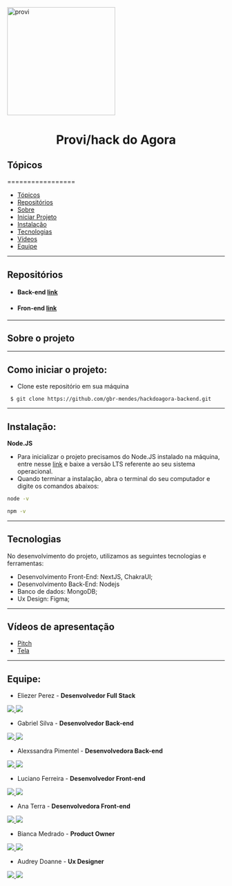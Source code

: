 ##

<img align="center" alt="provi" height="250" width="250" src="https://marketing.provi.com.br/hs-fs/hubfs/provihack%20do%20agora-85.jpg?width=630&upscale=true&name=provihack%20do%20agora-85.jpg">

##

<h1 align="center">Provi/hack do Agora</h1>

## Tópicos

=================

- [Tópicos](#tópicos)
- [Repositórios](#repositórios)
- [Sobre](#sobre-o-projeto)
- [Iniciar Projeto](#como-iniciar-o-projeto)
- [Instalação](#instalação)
- [Tecnologias](#tecnologias)
- [Vídeos](#vídeos-de-apresentação)
- [Equipe](#equipe)

---

## Repositórios

- #### Back-end [link](https://github.com/gbr-mendes/hackdoagora-backend)

- #### Fron-end [link](https://github.com/Ferreira94/troca_inteligente_frontend)

---

## Sobre o projeto

---

## Como iniciar o projeto:

- Clone este repositório em sua máquina

```
 $ git clone https://github.com/gbr-mendes/hackdoagora-backend.git
```

---

## Instalação:

**Node.JS**

- Para inicializar o projeto precisamos do Node.JS instalado na máquina, entre nesse [link](https://nodejs.org/en/) e baixe a versão LTS referente ao seu sistema operacional.
- Quando terminar a instalação, abra o terminal do seu computador e digite os comandos abaixos:

```bash
node -v
```

```bash
npm -v
```

---

## Tecnologias

No desenvolvimento do projeto, utilizamos as seguintes tecnologias e ferramentas:

- Desenvolvimento Front-End: NextJS, ChakraUI;
- Desenvolvimento Back-End: Nodejs
- Banco de dados: MongoDB;
- Ux Design: Figma;

---

## Vídeos de apresentação

- [Pitch]()
- [Tela]()

---

## Equipe:

- Eliezer Perez - **Desenvolvedor Full Stack**

<a href="https://github.com/eliezerlobaton" target="_blank"><img src="https://img.shields.io/badge/GitHub-100000?style=for-the-badge&logo=github&logoColor=white" target="_blank"> <a href="https://www.linkedin.com/in/eliezerprogramadorfullstack/" target="_blank"><img src="https://img.shields.io/badge/-LinkedIn-%230077B5?style=for-the-badge&logo=linkedin&logoColor=white" target="_blank"></a>

- Gabriel Silva - **Desenvolvedor Back-end**

<a href="github" target="_blank"><img src="https://img.shields.io/badge/GitHub-100000?style=for-the-badge&logo=github&logoColor=white" target="_blank">
<a href="linkedin" target="_blank"><img src="https://img.shields.io/badge/-LinkedIn-%230077B5?style=for-the-badge&logo=linkedin&logoColor=white" target="_blank"></a>

- Alexssandra Pimentel - **Desenvolvedora Back-end**

<a href="https://github.com/AlexaPim" target="_blank"><img src="https://img.shields.io/badge/GitHub-100000?style=for-the-badge&logo=github&logoColor=white" target="_blank">
<a href="https://www.linkedin.com/in/alexssandra-pimentel/" target="_blank"><img src="https://img.shields.io/badge/-LinkedIn-%230077B5?style=for-the-badge&logo=linkedin&logoColor=white" target="_blank"></a>

- Luciano Ferreira - **Desenvolvedor Front-end**

<a href="github" target="_blank"><img src="https://img.shields.io/badge/GitHub-100000?style=for-the-badge&logo=github&logoColor=white" target="_blank">
<a href="linkedin" target="_blank"><img src="https://img.shields.io/badge/-LinkedIn-%230077B5?style=for-the-badge&logo=linkedin&logoColor=white" target="_blank"></a>

- Ana Terra - **Desenvolvedora Front-end**

<a href="github" target="_blank"><img src="https://img.shields.io/badge/GitHub-100000?style=for-the-badge&logo=github&logoColor=white" target="_blank">
<a href="linkedin" target="_blank"><img src="https://img.shields.io/badge/-LinkedIn-%230077B5?style=for-the-badge&logo=linkedin&logoColor=white" target="_blank"></a>

- Bianca Medrado - **Product Owner**

<a href="github" target="_blank"><img src="https://img.shields.io/badge/GitHub-100000?style=for-the-badge&logo=github&logoColor=white" target="_blank">
<a href="linkedin" target="_blank"><img src="https://img.shields.io/badge/-LinkedIn-%230077B5?style=for-the-badge&logo=linkedin&logoColor=white" target="_blank"></a>

- Audrey Doanne - **Ux Designer**

<a href="github" target="_blank"><img src="https://img.shields.io/badge/GitHub-100000?style=for-the-badge&logo=github&logoColor=white" target="_blank">
<a href="linkedin" target="_blank"><img src="https://img.shields.io/badge/-LinkedIn-%230077B5?style=for-the-badge&logo=linkedin&logoColor=white" target="_blank"></a>
